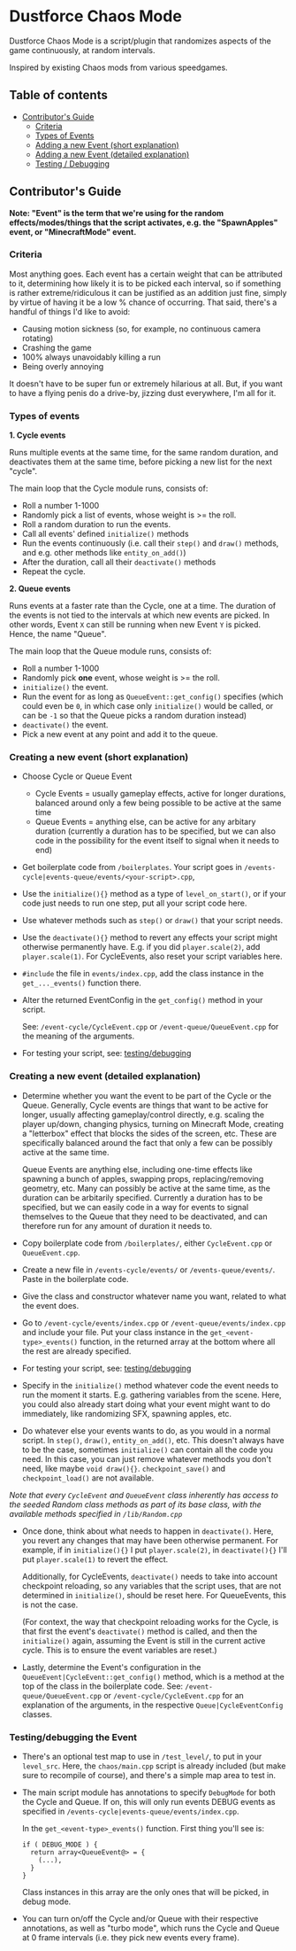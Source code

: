 # Dustforce Chaos Mode
Dustforce Chaos Mode is a script/plugin that randomizes aspects of the game continuously, at random intervals.

Inspired by existing Chaos mods from various speedgames.

## Table of contents
- [Contributor's Guide](#guide)
  - [Criteria](#criteria)
  - [Types of Events](#types)
  - [Adding a new Event (short explanation)](#creation-short)
  - [Adding a new Event (detailed explanation)](#creation-detailed)
  - [Testing / Debugging](#testing)

## Contributor's Guide <a id="guide"></a>
**Note: "Event" is the term that we're using for the random effects/modes/things that the script activates, e.g. the "SpawnApples" event, or "MinecraftMode" event.**
### Criteria <a id="criteria"></a>
Most anything goes. Each event has a certain weight that can be attributed to it, determining how likely it is to be picked each interval, so if something is rather extreme/ridiculous it can be justified as an addition just fine, simply by virtue of having it be a low % chance of occurring. That said, there's a handful of things I'd like to avoid:
- Causing motion sickness (so, for example, no continuous camera rotating)
- Crashing the game
- 100% always unavoidably killing a run
- Being overly annoying

It doesn't have to be super fun or extremely hilarious at all. But, if you want to have a flying penis do a drive-by, jizzing dust everywhere, I'm all for it.

### Types of events <a id="types"></a>
**1. Cycle events**

Runs multiple events at the same time, for the same random duration, and deactivates them at the same time, before picking a new list for the next "cycle".

The main loop that the Cycle module runs, consists of:
- Roll a number 1-1000
- Randomly pick a list of events, whose weight is >= the roll.
- Roll a random duration to run the events.
- Call all events' defined `initialize()` methods
- Run the events continuously (i.e. call their `step()` and `draw()` methods, and e.g. other methods like `entity_on_add()`)
- After the duration, call all their `deactivate()` methods
- Repeat the cycle.

**2. Queue events**

Runs events at a faster rate than the Cycle, one at a time. The duration of the events is not tied to the intervals at which new events are picked. In other words, Event `X` can still be running when new Event `Y` is picked. Hence, the name "Queue".

The main loop that the Queue module runs, consists of:
- Roll a number 1-1000
- Randomly pick **one** event, whose weight is >= the roll.
- `initialize()` the event.
- Run the event for as long as `QueueEvent::get_config()` specifies (which could even be `0`, in which case only `initialize()` would be called, or can be `-1` so that the Queue picks a random duration instead)
- `deactivate()` the event.
- Pick a new event at any point and add it to the queue.

### Creating a new event (short explanation) <a id="creation-short"></a>
- Choose Cycle or Queue Event
  - Cycle Events = usually gameplay effects, active for longer durations, balanced around only a few being possible to be active at the same time
  - Queue Events = anything else, can be active for any arbitary duration (currently a duration has to be specified, but we can also code in the possibility for the event itself to signal when it needs to end)

- Get boilerplate code from `/boilerplates`. Your script goes in `/events-cycle|events-queue/events/<your-script>.cpp`,

- Use the `initialize(){}` method as a type of `level_on_start()`, or if your code just needs to run one step, put all your script code here.

- Use whatever methods such as `step()` or `draw()` that your script needs.

- Use the `deactivate(){}` method to revert any effects your script might otherwise permanently have. E.g. if you did `player.scale(2)`, add `player.scale(1)`. For CycleEvents, also reset your script variables here.

- `#include` the file in `events/index.cpp`, add the class instance in the `get_..._events()` function there.
- Alter the returned EventConfig in the `get_config()` method in your script.

  See: `/event-cycle/CycleEvent.cpp` or `/event-queue/QueueEvent.cpp` for the meaning of the arguments.

- For testing your script, see: [testing/debugging](#testing)

### Creating a new event (detailed explanation) <a id="creation-detailed"></a>
- Determine whether you want the event to be part of the Cycle or the Queue. Generally, Cycle events are things that want to be active for longer, usually affecting gameplay/control directly, e.g. scaling the player up/down, changing physics, turning on Minecraft Mode, creating a "letterbox" effect that blocks the sides of the screen, etc. These are specifically balanced around the fact that only a few can be possibly active at the same time.

  Queue Events are anything else, including one-time effects like spawning a bunch of apples, swapping props, replacing/removing geometry, etc. Many can possibly be active at the same time, as the duration can be arbitarily specified. Currently a duration has to be specified, but we can easily code in a way for events to signal themselves to the Queue that they need to be deactivated, and can therefore run for any amount of duration it needs to.

- Copy boilerplate code from `/boilerplates/`, either `CycleEvent.cpp` or `QueueEvent.cpp`.

- Create a new file in `/events-cycle/events/` or `/events-queue/events/`. Paste in the boilerplate code.

- Give the class and constructor whatever name you want, related to what the event does.

- Go to `/event-cycle/events/index.cpp` or `/event-queue/events/index.cpp` and include your file. Put your class instance in the `get_<event-type>_events()` function, in the returned array at the bottom where all the rest are already specified.

- For testing your script, see: [testing/debugging](#testing)

- Specify in the `initialize()` method whatever code the event needs to run the moment it starts. E.g. gathering variables from the scene. Here, you could also already start doing what your event might want to do immediately, like randomizing SFX, spawning apples, etc.

- Do whatever else your events wants to do, as you would in a normal script. In `step()`, `draw()`, `entity_on_add()`, etc. This doesn't always have to be the case, sometimes `initialize()` can contain all the code you need. In this case, you can just remove whatever methods you don't need, like maybe `void draw(){}`. `checkpoint_save()` and `checkpoint_load()` are not available.

*Note that every `CycleEvent` and `QueueEvent` class inherently has access to the seeded Random class methods as part of its base class, with the available methods specified in `/lib/Random.cpp`*

- Once done, think about what needs to happen in `deactivate()`. Here, you revert any changes that may have been otherwise permanent. For example, if in `initialize(){}` I put `player.scale(2)`, in `deactivate(){}` I'll put `player.scale(1)` to revert the effect.

  Additionally, for CycleEvents, `deactivate()` needs to take into account checkpoint reloading, so any variables that the script uses, that are not determined in `initialize()`, should be reset here. For QueueEvents, this is not the case.

  (For context, the way that checkpoint reloading works for the Cycle, is that first the event's `deactivate()` method is called, and then the `initialize()` again, assuming the Event is still in the current active cycle. This is to ensure the event variables are reset.)

- Lastly, determine the Event's configuration in the `QueueEvent|CycleEvent::get_config()` method, which is a method at the top of the class in the boilerplate code. See: `/event-queue/QueueEvent.cpp` or `/event-cycle/CycleEvent.cpp` for an explanation of the arguments, in the respective `Queue|CycleEventConfig` classes.

### Testing/debugging the Event <a id="testing"></a>
- There's an optional test map to use in `/test_level/`, to put in your `level_src`. Here, the `chaos/main.cpp` script is already included (but make sure to recompile of course), and there's a simple map area to test in.
- The main script module has annotations to specify `DebugMode` for both the Cycle and Queue. If on, this will only run events DEBUG events as specified in `/events-cycle|events-queue/events/index.cpp`.

  In the `get_<event-type>_events()` function. First thing you'll see is:
  ```
  if ( DEBUG_MODE ) {
    return array<QueueEvent@> = {
      (...),
    }
  }
  ```
  Class instances in this array are the only ones that will be picked, in debug mode.

- You can turn on/off the Cycle and/or Queue with their respective annotations, as well as "turbo mode", which runs the Cycle and Queue at 0 frame intervals (i.e. they pick new events every frame).
